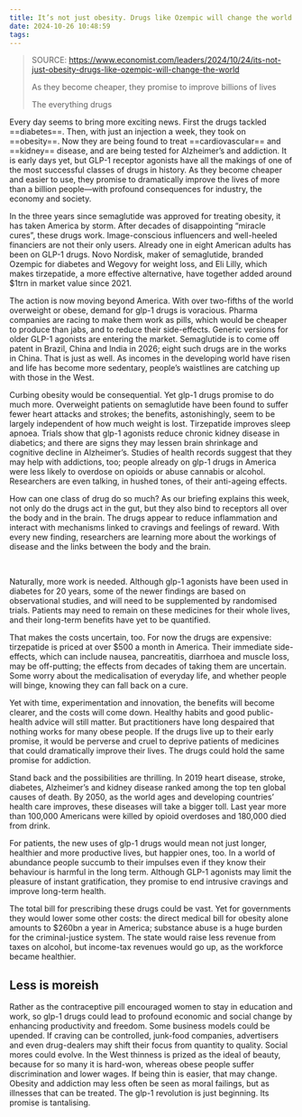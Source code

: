 ```yaml
---
title: It’s not just obesity. Drugs like Ozempic will change the world
date: 2024-10-26 10:48:59
tags:
---
```


> SOURCE: <https://www.economist.com/leaders/2024/10/24/its-not-just-obesity-drugs-like-ozempic-will-change-the-world>
>
> As they become cheaper, they promise to improve billions of lives
>
> The everything drugs

Every day seems to bring more exciting news. First the drugs tackled ==diabetes==. Then, with just an injection a week, they took on ==obesity==. Now they are being found to treat ==cardiovascular== and ==kidney== disease, and are being tested for Alzheimer’s and addiction. It is early days yet, but GLP-1 receptor agonists have all the makings of one of the most successful classes of drugs in history. As they become cheaper and easier to use, they promise to dramatically improve the lives of more than a billion people—with profound consequences for industry, the economy and society.

In the three years since semaglutide was approved for treating obesity, it has taken America by storm. After decades of disappointing “miracle cures”, these drugs work. Image-conscious influencers and well-heeled financiers are not their only users. Already one in eight American adults has been on GLP-1 drugs. Novo Nordisk, maker of semaglutide, branded Ozempic for diabetes and Wegovy for weight loss, and Eli Lilly, which makes tirzepatide, a more effective alternative, have together added around $1trn in market value since 2021.

The action is now moving beyond America. With over two-fifths of the world overweight or obese, demand for glp-1 drugs is voracious. Pharma companies are racing to make them work as pills, which would be cheaper to produce than jabs, and to reduce their side-effects. Generic versions for older GLP-1 agonists are entering the market. Semaglutide is to come off patent in Brazil, China and India in 2026; eight such drugs are in the works in China. That is just as well. As incomes in the developing world have risen and life has become more sedentary, people’s waistlines are catching up with those in the West.

Curbing obesity would be consequential. Yet glp-1 drugs promise to do much more. Overweight patients on semaglutide have been found to suffer fewer heart attacks and strokes; the benefits, astonishingly, seem to be largely independent of how much weight is lost. Tirzepatide improves sleep apnoea. Trials show that glp-1 agonists reduce chronic kidney disease in diabetics; and there are signs they may lessen brain shrinkage and cognitive decline in Alzheimer’s. Studies of health records suggest that they may help with addictions, too; people already on glp-1 drugs in America were less likely to overdose on opioids or abuse cannabis or alcohol. Researchers are even talking, in hushed tones, of their anti-ageing effects.

How can one class of drug do so much? As our briefing explains this week, not only do the drugs act in the gut, but they also bind to receptors all over the body and in the brain. The drugs appear to reduce inflammation and interact with mechanisms linked to cravings and feelings of reward. With every new finding, researchers are learning more about the workings of disease and the links between the body and the brain.

<br>

Naturally, more work is needed. Although glp-1 agonists have been used in diabetes for 20 years, some of the newer findings are based on observational studies, and will need to be supplemented by randomised trials. Patients may need to remain on these medicines for their whole lives, and their long-term benefits have yet to be quantified.

That makes the costs uncertain, too. For now the drugs are expensive: tirzepatide is priced at over $500 a month in America. Their immediate side-effects, which can include nausea, pancreatitis, diarrhoea and muscle loss, may be off-putting; the effects from decades of taking them are uncertain. Some worry about the medicalisation of everyday life, and whether people will binge, knowing they can fall back on a cure.

Yet with time, experimentation and innovation, the benefits will become clearer, and the costs will come down. Healthy habits and good public-health advice will still matter. But practitioners have long despaired that nothing works for many obese people. If the drugs live up to their early promise, it would be perverse and cruel to deprive patients of medicines that could dramatically improve their lives. The drugs could hold the same promise for addiction.

Stand back and the possibilities are thrilling. In 2019 heart disease, stroke, diabetes, Alzheimer’s and kidney disease ranked among the top ten global causes of death. By 2050, as the world ages and developing countries’ health care improves, these diseases will take a bigger toll. Last year more than 100,000 Americans were killed by opioid overdoses and 180,000 died from drink.

For patients, the new uses of glp-1 drugs would mean not just longer, healthier and more productive lives, but happier ones, too. In a world of abundance people succumb to their impulses even if they know their behaviour is harmful in the long term. Although GLP-1 agonists may limit the pleasure of instant gratification, they promise to end intrusive cravings and improve long-term health.

The total bill for prescribing these drugs could be vast. Yet for governments they would lower some other costs: the direct medical bill for obesity alone amounts to $260bn a year in America; substance abuse is a huge burden for the criminal-justice system. The state would raise less revenue from taxes on alcohol, but income-tax revenues would go up, as the workforce became healthier.

## Less is moreish

Rather as the contraceptive pill encouraged women to stay in education and work, so glp-1 drugs could lead to profound economic and social change by enhancing productivity and freedom. Some business models could be upended. If craving can be controlled, junk-food companies, advertisers and even drug-dealers may shift their focus from quantity to quality. Social mores could evolve. In the West thinness is prized as the ideal of beauty, because for so many it is hard-won, whereas obese people suffer discrimination and lower wages. If being thin is easier, that may change. Obesity and addiction may less often be seen as moral failings, but as illnesses that can be treated. The glp-1 revolution is just beginning. Its promise is tantalising.

